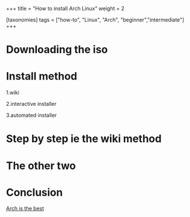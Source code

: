 +++
title = "How to install Arch Linux"
weight = 2

[taxonomies]
tags = ["how-to", "Linux", "Arch", "beginner","intermediate"]
+++

# Downloading the iso

# Install method

1.wiki

2.interactive installer

3.automated installer

# Step by step ie the wiki method

# The other two

# Conclusion

[Arch is the best](https://wiki.archlinux.org/title/arch_is_the_best)